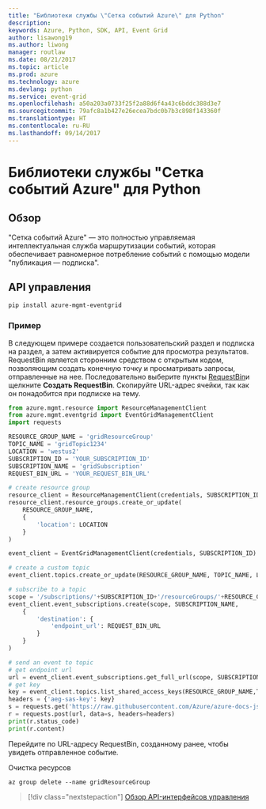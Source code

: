 ```yaml
---
title: "Библиотеки службы \"Сетка событий Azure\" для Python"
description: 
keywords: Azure, Python, SDK, API, Event Grid
author: lisawong19
ms.author: liwong
manager: routlaw
ms.date: 08/21/2017
ms.topic: article
ms.prod: azure
ms.technology: azure
ms.devlang: python
ms.service: event-grid
ms.openlocfilehash: a50a203a0733f25f2a88d6f4a43c6bddc388d3e7
ms.sourcegitcommit: 79afc8a1b427e26ecea7bdc0b7b3c898f143360f
ms.translationtype: HT
ms.contentlocale: ru-RU
ms.lasthandoff: 09/14/2017
---
```

# <a name="event-grid-libraries-for-python"></a>Библиотеки службы "Сетка событий Azure" для Python

## <a name="overview"></a>Обзор
"Сетка событий Azure" — это полностью управляемая интеллектуальная служба маршрутизации событий, которая обеспечивает равномерное потребление событий с помощью модели "публикация — подписка".

## <a name="management-api"></a>API управления
```bash
pip install azure-mgmt-eventgrid
```

### <a name="example"></a>Пример
В следующем примере создается пользовательский раздел и подписка на раздел, а затем активируется событие для просмотра результатов. RequestBin является сторонним средством с открытым кодом, позволяющим создать конечную точку и просматривать запросы, отправленные на нее. Последовательно выберите пункты [RequestBin](https://requestb.in/)и щелкните **Создать RequestBin**. Скопируйте URL-адрес ячейки, так как он понадобится при подписке на тему.

```python
from azure.mgmt.resource import ResourceManagementClient
from azure.mgmt.eventgrid import EventGridManagementClient
import requests

RESOURCE_GROUP_NAME = 'gridResourceGroup'
TOPIC_NAME = 'gridTopic1234'
LOCATION = 'westus2'
SUBSCRIPTION_ID = 'YOUR_SUBSCRIPTION_ID'
SUBSCRIPTION_NAME = 'gridSubscription'
REQUEST_BIN_URL = 'YOUR_REQUEST_BIN_URL'

# create resource group
resource_client = ResourceManagementClient(credentials, SUBSCRIPTION_ID)
resource_client.resource_groups.create_or_update(
    RESOURCE_GROUP_NAME,
    {
        'location': LOCATION
    }
)

event_client = EventGridManagementClient(credentials, SUBSCRIPTION_ID)

# create a custom topic
event_client.topics.create_or_update(RESOURCE_GROUP_NAME, TOPIC_NAME, LOCATION)

# subscribe to a topic
scope = '/subscriptions/'+SUBSCRIPTION_ID+'/resourceGroups/'+RESOURCE_GROUP_NAME+'/providers/Microsoft.EventGrid/topics/'+TOPIC_NAME
event_client.event_subscriptions.create(scope, SUBSCRIPTION_NAME,
    {
        'destination': {
            'endpoint_url': REQUEST_BIN_URL
        }
    }
)

# send an event to topic
# get endpoint url
url = event_client.event_subscriptions.get_full_url(scope, SUBSCRIPTION_NAME).endpoint_url
# get key
key = event_client.topics.list_shared_access_keys(RESOURCE_GROUP_NAME,TOPIC_NAME).key1
headers = {'aeg-sas-key': key}
s = requests.get('https://raw.githubusercontent.com/Azure/azure-docs-json-samples/master/event-grid/customevent.json')
r = requests.post(url, data=s, headers=headers)
print(r.status_code)
print(r.content)
```
Перейдите по URL-адресу RequestBin, созданному ранее, чтобы увидеть отправленное событие.

Очистка ресурсов
```azurecli-interactive
az group delete --name gridResourceGroup
```

> [!div class="nextstepaction"]
> [Обзор API-интерфейсов управления](/python/api/overview/azure/eventgrid/managementlibrary)


